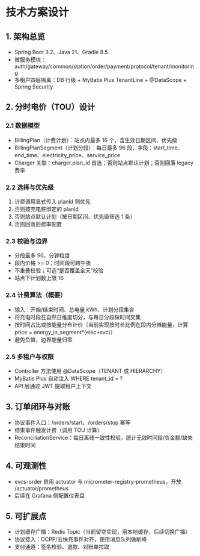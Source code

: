 # 技术方案设计

## 1. 架构总览
- Spring Boot 3.2、Java 21、Gradle 8.5
- 微服务模块：auth/gateway/common/station/order/payment/protocol/tenant/monitoring
- 多租户四层隔离：DB 行级 + MyBatis Plus TenantLine + @DataScope + Spring Security

## 2. 分时电价（TOU）设计
### 2.1 数据模型
- BillingPlan（计费计划）：站点内最多 16 个，含生效日期区间、优先级
- BillingPlanSegment（计划分段）：每日最多 96 段，字段：start_time、end_time、electricity_price、service_price
- Charger 关联：charger.plan_id 首选；否则站点默认计划；否则回落 legacy 费率

### 2.2 选择与优先级
1) 计费调用显式传入 planId 则优先
2) 否则按充电桩绑定的 planId
3) 否则站点默认计划（按日期区间、优先级筛选 1 条）
4) 否则回落旧费率配置

### 2.3 校验与边界
- 分段最多 96，分钟粒度
- 段内价格 >= 0；时间段可跨午夜
- 不重叠校验；可选“是否覆盖全天”校验
- 站点下计划数上限 16

### 2.4 计费算法（概要）
- 输入：开始/结束时间、总电量 kWh、计划分段集合
- 将充电时段在自然日维度切分，与每日分段做时间交集
- 按时间占比或按能量分布计价（当前实现按时长比例在段内分摊能量，计算 price = energy_in_segment*(elec+svc)）
- 避免负值，边界能量归零

### 2.5 多租户与权限
- Controller 方法使用 @DataScope（TENANT 或 HIERARCHY）
- MyBatis Plus 自动注入 WHERE tenant_id = ?
- API 层通过 JWT 提取租户上下文

## 3. 订单闭环与对账
- 协议事件入口：/orders/start、/orders/stop 幂等
- 结束事件触发计费（调用 TOU 计算）
- ReconciliationService：每日离线一致性校验，统计无效时间段/负金额/缺失结束时间

## 4. 可观测性
- evcs-order 启用 actuator 与 micrometer-registry-prometheus，开放 /actuator/prometheus
- 后续在 Grafana 侧配置仪表盘

## 5. 可扩展点
- 计划缓存广播：Redis Topic（当前留空实现，用本地缓存，后续切换广播）
- 协议接入：OCPP/云快充事件对齐，使用消息队列做削峰
- 支付通道：签名校验、退款、对账单拉取
